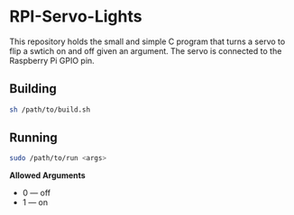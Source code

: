 # RPI-Servo-Lights
This repository holds the small and simple C program that turns a servo to flip a swtich on and off given an argument. The servo is connected to the Raspberry Pi GPIO pin.

## Building
```bash
sh /path/to/build.sh
```

## Running
```bash
sudo /path/to/run <args>
```
**Allowed Arguments**
* 0 — off
* 1 — on
